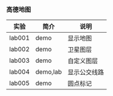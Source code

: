 ### 高德地图

|实验|简介|说明|
|---|---|---|
|lab001|demo|显示地图|
|lab002|demo|卫星图层|
|lab003|demo|自定义图层|
|lab004|demo,lab|显示公交线路|
|lab005|demo|圆点标记|